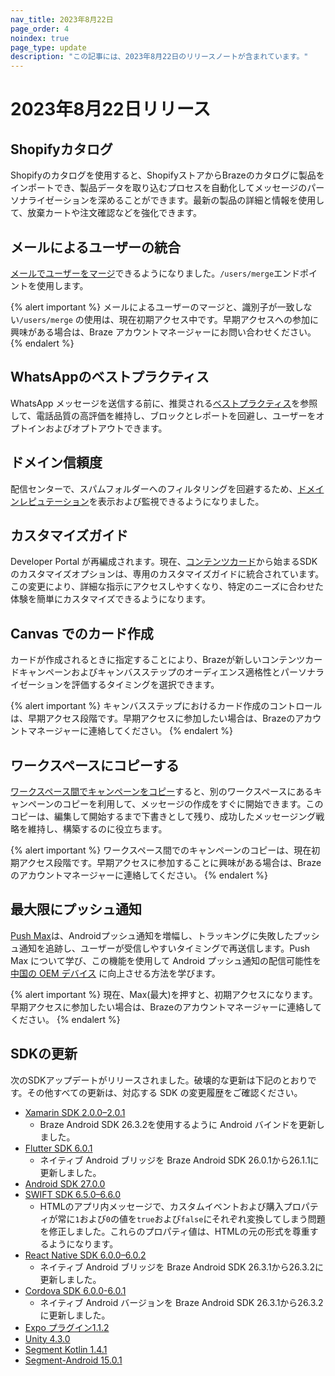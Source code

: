 ```yaml
---
nav_title: 2023年8月22日
page_order: 4
noindex: true
page_type: update
description: "この記事には、2023年8月22日のリリースノートが含まれています。"
---
```


# 2023年8月22日リリース

## Shopifyカタログ 

Shopifyのカタログを使用すると、ShopifyストアからBrazeのカタログに製品をインポートでき、製品データを取り込むプロセスを自動化してメッセージのパーソナライゼーションを深めることができます。最新の製品の詳細と情報を使用して、放棄カートや注文確認などを強化できます。

## メールによるユーザーの統合

[メールでユーザーをマージ]({{site.baseurl}}/api/endpoints/user_data/post_users_merge/#merging-users-by-email)できるようになりました。`/users/merge`エンドポイントを使用します。 

{% alert important %}
メールによるユーザーのマージと、識別子が一致しない`/users/merge` の使用は、現在初期アクセス中です。早期アクセスへの参加に興味がある場合は、Braze アカウントマネージャーにお問い合わせください。
{% endalert %}

## WhatsAppのベストプラクティス

WhatsApp メッセージを送信する前に、推奨される[ベストプラクティス]({{site.baseurl}}/user_guide/message_building_by_channel/whatsapp/whatsapp_best_practices/)を参照して、電話品質の高評価を維持し、ブロックとレポートを回避し、ユーザーをオプトインおよびオプトアウトできます。

## ドメイン信頼度

配信センターで、スパムフォルダーへのフィルタリングを回避するため、[ドメインレピュテーション]({{site.baseurl}}/user_guide/data_and_analytics/analytics/deliverability_center#domain-reputation)を表示および監視できるようになりました。

## カスタマイズガイド 

Developer Portal が再編成されます。現在、[コンテンツカード]({{site.baseurl}}/developer_guide/customization_guides/content_cards)から始まるSDKのカスタマイズオプションは、専用のカスタマイズガイドに統合されています。この変更により、詳細な指示にアクセスしやすくなり、特定のニーズに合わせた体験を簡単にカスタマイズできるようになります。

## Canvas でのカード作成

カードが作成されるときに指定することにより、Brazeが新しいコンテンツカードキャンペーンおよびキャンバスステップのオーディエンス適格性とパーソナライゼーションを評価するタイミングを選択できます。

{% alert important %}
キャンバスステップにおけるカード作成のコントロールは、早期アクセス段階です。早期アクセスに参加したい場合は、Brazeのアカウントマネージャーに連絡してください。
{% endalert %}

## ワークスペースにコピーする

[ワークスペース間でキャンペーンをコピー]({{site.baseurl}}/copying_to_workspaces/)すると、別のワークスペースにあるキャンペーンのコピーを利用して、メッセージの作成をすぐに開始できます。このコピーは、編集して開始するまで下書きとして残り、成功したメッセージング戦略を維持し、構築するのに役立ちます。

{% alert important %}
ワークスペース間でのキャンペーンのコピーは、現在初期アクセス段階です。早期アクセスに参加することに興味がある場合は、Brazeのアカウントマネージャーに連絡してください。
{% endalert %}

## 最大限にプッシュ通知

[Push Max]({{site.baseurl}}/user_guide/message_building_by_channel/push/android/push_max/)は、Androidプッシュ通知を増幅し、トラッキングに失敗したプッシュ通知を追跡し、ユーザーが受信しやすいタイミングで再送信します。Push Max について学び、この機能を使用して Android プッシュ通知の配信可能性を [中国の OEM デバイス]({{site.baseurl}}/user_guide/message_building_by_channel/push/best_practices/chinese_push_deliverability/) に向上させる方法を学びます。

{% alert important %}
現在、Max(最大)を押すと、初期アクセスになります。早期アクセスに参加したい場合は、Brazeのアカウントマネージャーに連絡してください。
{% endalert %}

## SDKの更新

次のSDKアップデートがリリースされました。破壊的な更新は下記のとおりです。その他すべての更新は、対応する SDK の変更履歴をご確認ください。

- [Xamarin SDK 2.0.0–2.0.1](https://github.com/braze-inc/braze-xamarin-sdk/blob/master/CHANGELOG.md)
    - Braze Android SDK 26.3.2を使用するように Android バインドを更新しました。
- [Flutter SDK 6.0.1](https://pub.dev/packages/braze_plugin/changelog)
    - ネイティブ Android ブリッジを Braze Android SDK 26.0.1から26.1.1に更新しました。
- [Android SDK 27.0.0](https://github.com/braze-inc/braze-android-sdk/blob/master/CHANGELOG.md)
- [SWIFT SDK 6.5.0–6.6.0](https://github.com/braze-inc/braze-swift-sdk/blob/main/CHANGELOG.md)
    - HTMLのアプリ内メッセージで、カスタムイベントおよび購入プロパティが常に`1`および`0`の値を`true`および`false`にそれぞれ変換してしまう問題を修正しました。これらのプロパティ値は、HTMLの元の形式を尊重するようになります。
- [React Native SDK 6.0.0–6.0.2](https://github.com/braze-inc/braze-react-native-sdk/blob/master/CHANGELOG.md)
    - ネイティブ Android ブリッジを Braze Android SDK 26.3.1から26.3.2に更新しました。
- [Cordova SDK 6.0.0-6.0.1](https://github.com/braze-inc/braze-cordova-sdk/blob/master/CHANGELOG.md)
    - ネイティブ Android バージョンを Braze Android SDK 26.3.1から26.3.2に更新しました。
- [Expo プラグイン1.1.2](https://github.com/braze-inc/braze-expo-plugin/blob/1.1.2/CHANGELOG.md)
- [Unity 4.3.0](https://github.com/braze-inc/braze-unity-sdk/blob/master/CHANGELOG.md)
- [Segment Kotlin 1.4.1](https://github.com/braze-inc/braze-segment-kotlin/blob/main/CHANGELOG.md)
- [Segment-Android 15.0.1](https://github.com/Appboy/appboy-segment-android/blob/master/CHANGELOG.md)